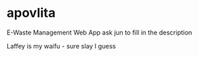 # apovlita
E-Waste Management Web App
ask jun to fill in the description

Laffey is my waifu - sure slay I guess 